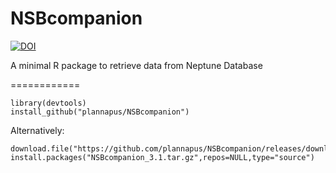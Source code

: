 NSBcompanion
============

[![DOI](https://zenodo.org/badge/DOI/10.5281/zenodo.3408197.svg)](https://doi.org/10.5281/zenodo.3408197)

A minimal R package to retrieve data from Neptune Database

============

    library(devtools)
    install_github("plannapus/NSBcompanion")

Alternatively:

    download.file("https://github.com/plannapus/NSBcompanion/releases/download/v3.1/NSBcompanion_3.1.tar.gz","NSBcompanion_3.1.tar.gz")
    install.packages("NSBcompanion_3.1.tar.gz",repos=NULL,type="source")

